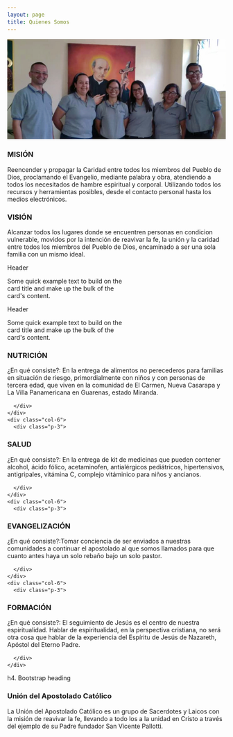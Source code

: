 ```yaml
---
layout: page
title: Quienes Somos
---
```


![directiva](/assets/img/directiva.jpg)
<!--<h1>Quienes Somos.</h1>-->

<div class="container text-left">
  <div class="row">
    <div class="col-6">
      <h3>MISIÓN</h3>
<p class="text-start">Reencender y propagar la Caridad entre todos los miembros del Pueblo de Dios, proclamando el Evangelio, mediante palabra y obra, atendiendo a todos los necesitados de hambre espiritual y corporal. Utilizando todos los recursos y herramientas posibles, desde el contacto personal hasta los medios electrónicos.</p>
    </div>
    <div class="col-6">
      <h3>VISIÓN</h3>
<p>Alcanzar todos los lugares donde se encuentren personas en condicion vulnerable, movidos por la intención de reavivar la fe, la unión y la caridad entre todos los miembros del Pueblo de Dios, encaminado a ser una sola familia con un mismo ideal.</p>
    </div>
  </div>
</div>



<div class="card text-bg-primary mb-3" style="max-width: 18rem;">
  <div class="card-header">Header</div>
  <div class="card-body">
    <p class="card-text">Some quick example text to build on the card title and make up the bulk of the card's content.</p>
  </div>
</div>
<div class="card text-bg-info mb-3" style="max-width: 18rem;">
  <div class="card-header">Header</div>
  <div class="card-body">
    <p class="card-text">Some quick example text to build on the card title and make up the bulk of the card's content.</p>
  </div>
</div>



<div class="container text-center">
  <div class="row g-2">
    <div class="col-6">
      <div class="p-3">
      
      
   <h3>NUTRICIÓN</h3>
<p>¿En qué consiste?: En la entrega de alimentos no perecederos para familias en situación de riesgo, primordialmente con niños y con personas de tercera edad, que viven en la comunidad de El Carmen, Nueva Casarapa y La Villa Panamericana en Guarenas, estado Miranda.</p>   
      
      </div>
    </div>
    <div class="col-6">
      <div class="p-3">
      
      
<h3>SALUD</h3>
<p>¿En qué consiste?: En la entrega de kit de medicinas que pueden contener alcohol, ácido fólico, acetaminofen, antialérgicos pediátricos, hipertensivos, antigripales, vitámina C, complejo vitáminico para niños y ancianos.</p>
      
      
      </div>
    </div>
    <div class="col-6">
      <div class="p-3">
      
      
      
<h3>EVANGELIZACIÓN</h3>
<p>¿En qué consiste?:Tomar conciencia de ser enviados a nuestras comunidades a continuar el apostolado al que somos llamados para que cuanto antes haya un solo rebaño bajo un solo pastor.</p>
      
      
      
      </div>
    </div>
    <div class="col-6">
      <div class="p-3">
      
      
      
      
      
<h3>FORMACIÓN</h3>
<p>¿En qué consiste?: El seguimiento de Jesús es el centro de nuestra espiritualidad. Hablar de espiritualidad, en la perspectiva cristiana, no será otra cosa que hablar de la experiencia del Espíritu de Jesús de Nazareth, Apóstol del Eterno Padre.</p>
      
      
      
      </div>
    </div>
  </div>
</div>

<p class="h4">h4. Bootstrap heading</p>

<h3>Unión del Apostolado Católico</h3>
<p>La Unión del Apostolado Católico es un grupo de Sacerdotes y Laicos con la misión de reavivar la fe, llevando a todo los a la unidad en Cristo a través del ejemplo de su Padre fundador San Vicente Pallotti.</p>









